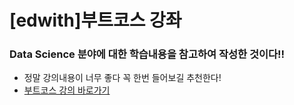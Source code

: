 # [edwith]부트코스 강좌

### Data Science 분야에 대한 학습내용을 참고하여 작성한 것이다!!
- 정말 강의내용이 너무 좋다 꼭 한번 들어보길 추천한다!
- [부트코스 강의 바로가기](https://www.edwith.org/boost-course/intro)